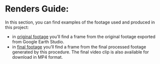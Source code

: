 # Renders Guide:
In this section, you can find examples of the footage used and produced in this project:
- in [original footage](https://github.com/FedericoCGI/Integration-in-the-Google-Earth-Studio-Environment-for-Non-Tracking-Based-Matchmoving/tree/main/renders/original%20footage) you’ll find a frame from the original footage exported from Google Earth Studio.
- in [final footage](https://github.com/FedericoCGI/Integration-in-the-Google-Earth-Studio-Environment-for-Non-Tracking-Based-Matchmoving/tree/main/renders/final%20footage) you’ll find a frame from the final processed footage generated by this procedure. The final video clip is also available for download in MP4 format.

